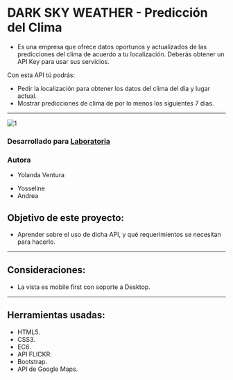 # DARK SKY WEATHER - Predicción del Clima
- Es una empresa que ofrece datos oportunos y actualizados de las predicciones del clima de acuerdo a tu localización. Deberás obtener un API Key para usar sus servicios.

Con esta API tú podrás:
- Pedir la localización para obtener los datos del clima del día y lugar actual.
- Mostrar predicciones de clima de por lo menos los siguientes 7 días.

***
![1](https://user-images.githubusercontent.com/32283689/36366254-4434a87e-151b-11e8-888d-7e533a4c23c8.PNG)

### Desarrollado para [Laboratoria](http://laboratoria.la) 

### Autora
+ Yolanda Ventura
* Yosseline 
* Andrea 


## Objetivo de este proyecto:

- Aprender sobre el uso de dicha API, y qué requerimientos se necesitan para hacerlo.

***

## Consideraciones:

- La vista es mobile first con soporte a Desktop.

***

## Herramientas usadas:

- HTML5.
- CSS3.
- EC6.
- API FLICKR.
- Bootstrap.
- API de Google Maps.

